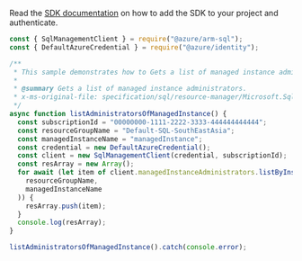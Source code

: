 Read the [SDK documentation](https://github.com/Azure/azure-sdk-for-js/blob/%40azure%2Farm-sql_9.0.1/sdk/sql/arm-sql/README.md) on how to add the SDK to your project and authenticate.

```javascript
const { SqlManagementClient } = require("@azure/arm-sql");
const { DefaultAzureCredential } = require("@azure/identity");

/**
 * This sample demonstrates how to Gets a list of managed instance administrators.
 *
 * @summary Gets a list of managed instance administrators.
 * x-ms-original-file: specification/sql/resource-manager/Microsoft.Sql/preview/2020-11-01-preview/examples/ManagedInstanceAdministratorListByInstance.json
 */
async function listAdministratorsOfManagedInstance() {
  const subscriptionId = "00000000-1111-2222-3333-444444444444";
  const resourceGroupName = "Default-SQL-SouthEastAsia";
  const managedInstanceName = "managedInstance";
  const credential = new DefaultAzureCredential();
  const client = new SqlManagementClient(credential, subscriptionId);
  const resArray = new Array();
  for await (let item of client.managedInstanceAdministrators.listByInstance(
    resourceGroupName,
    managedInstanceName
  )) {
    resArray.push(item);
  }
  console.log(resArray);
}

listAdministratorsOfManagedInstance().catch(console.error);
```
